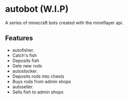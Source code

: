 # autobot (W.I.P)
A series of minecraft bots created with the mineflayer api.

## Features

  * autofisher.
   * Catch's fish
   * Deposits fish
   * Gets new rods
  * autostocker.
   * Deposits rods into chests
   * Buys rods from admin shops
  * autoseller.
   * Sells fish to admin shops
